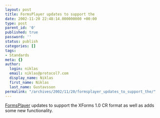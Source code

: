 ```yaml
---
layout: post
title: FormsPlayer updates to support the
date: 2002-11-20 22:48:14.000000000 +00:00
type: post
parent_id: '0'
published: true
password: ''
status: publish
categories: []
tags:
- Standards
meta: {}
author:
  login: niklas
  email: niklas@protocol7.com
  display_name: Niklas
  first_name: Niklas
  last_name: Gustavsson
permalink: "/archives/2002/11/20/formsplayer_updates_to_support_the/"
---
```

[FormsPlayer](http://www.formsplayer.com/) updates to support the XForms 1.0 CR format as well as adds some new functionality.

